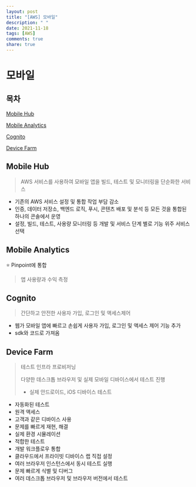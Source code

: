 ```yaml
---
layout: post
title: "[AWS] 모바일"
description: " "
date: 2021-11-18
tags: [AWS]
comments: true
share: true
---
```




# 모바일

## 목차

[Mobile Hub](#Mobile-Hub)

[Mobile Analytics](#Mobile-Analytics)

[Cognito](#Cognito)

[Device Farm](#Device-Farm)



## Mobile Hub

> AWS 서비스를 사용하여 모바일 앱을 빌드, 테스트 및 모니터링을 단순화한 서비스

- 기존의 AWS 서비스 설정 및 통합 작업 부담 감소
- 인증, 데이터 저장소, 백엔드 로직, 푸시, 콘텐츠 배포 및 분석 등 모든 것을 통합된 하나의 콘솔에서 운영
- 설정, 빌드, 테스트, 사용량 모니터링 등 개발 및 서비스 단계 별로 기능 위주 서비스 선택

## Mobile Analytics

:star: Pinpoint에 통합

> 앱 사용량과 수익 측정

## Cognito

> 간단하고 안전한 사용자 가입, 로그인 및 액세스제어

- 웹가 모바일 앱에 빠르고 손쉽게 사용자 가입, 로그인 및 액세스 제어 기능 추가
- sdk와 코드로 가져옴

## Device Farm

> 테스트 인프라 프로비저닝
>
> 다양한 데스크톱 브라우저 및 실제 모바일 디바이스에서 테스트 진행
>
> - 실제 안드로이드, iOS 디바이스 테스트

- 자동화된 테스트
- 원격 액세스
- 고객과 같은 디바이스 사용
- 문제를 빠르게 재현, 해결
- 실제 환경 시뮬레이션
- 적합한 테스트
- 개발 워크플로우 통합
- 클라우드에서 프라이빗 디바이스 랩 직접 설정
- 여러 브라우저 인스턴스에서 동시 테스트 실행
- 문제 빠르게 식별 및 디버그
- 여러 데스크톱 브라우저 및 브라우저 버전에서 테스트